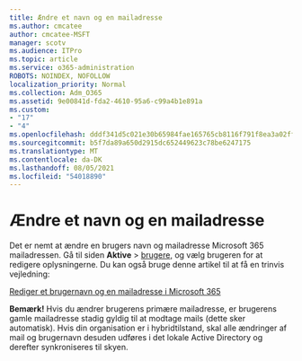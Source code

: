 ```yaml
---
title: Ændre et navn og en mailadresse
ms.author: cmcatee
author: cmcatee-MSFT
manager: scotv
ms.audience: ITPro
ms.topic: article
ms.service: o365-administration
ROBOTS: NOINDEX, NOFOLLOW
localization_priority: Normal
ms.collection: Adm_O365
ms.assetid: 9e00841d-fda2-4610-95a6-c99a4b1e891a
ms.custom:
- "17"
- "4"
ms.openlocfilehash: dddf341d5c021e30b65984fae165765cb8116f791f8ea3a02ff70f27e73c19f7
ms.sourcegitcommit: b5f7da89a650d2915dc652449623c78be6247175
ms.translationtype: MT
ms.contentlocale: da-DK
ms.lasthandoff: 08/05/2021
ms.locfileid: "54018890"
---
```

# <a name="change-a-name-and-email-address"></a>Ændre et navn og en mailadresse

Det er nemt at ændre en brugers navn og mailadresse Microsoft 365 mailadressen. Gå til siden **Aktive** \> [brugere,](https://go.microsoft.com/fwlink/p/?linkid=834822) og vælg brugeren for at redigere oplysningerne. Du kan også bruge denne artikel til at få en trinvis vejledning:
  
[Rediger et brugernavn og en mailadresse i Microsoft 365](https://docs.microsoft.com/microsoft-365/admin/add-users/change-a-user-name-and-email-address)
  
 **Bemærk!** Hvis du ændrer brugerens primære mailadresse, er brugerens gamle mailadresse stadig gyldig til at modtage mails (dette sker automatisk). Hvis din organisation er i hybridtilstand, skal alle ændringer af mail og brugernavn desuden udføres i det lokale Active Directory og derefter synkroniseres til skyen.